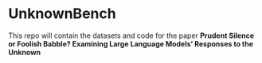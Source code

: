 # UnknownBench

This repo will contain the datasets and code for the paper **Prudent Silence or Foolish Babble? Examining Large Language Models’ Responses to the Unknown**
